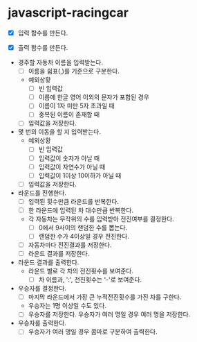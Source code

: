 # javascript-racingcar

- [x] 입력 함수를 만든다.

- [x] 출력 함수를 만든다.

- 경주할 자동차 이름을 입력받는다.
  - [ ] 이름을 쉼표(,)를 기준으로 구분한다.
  
  - 예외상황
    - [ ] 빈 입력값
    - [ ] 이름에 한글 영어 이외의 문자가 포함된 경우
    - [ ] 이름이 1자 미만 5자 초과일 때
    - [ ] 중복된 이름이 존재할 때

  - [ ] 입력값을 저장한다.

- 몇 번의 이동을 할 지 입력받는다.
  - 예외상황
    - [ ] 빈 입력값
    - [ ] 입력값이 숫자가 아닐 때
    - [ ] 입력값이 자연수가 아닐 때
    - [ ] 입력값이 1이상 10이하가 아닐 때

  - [ ] 입력값을 저장한다.

- 라운드를 진행한다.
  - [ ] 입력된 횟수만큼 라운드를 반복한다.
  - [ ] 한 라운드에 입력된 차 대수만큼 반복한다.
  - 각 자동차는 무작위의 수를 입력받아 전진여부를 결정한다.
    - [ ] 0에서 9사이의 랜덤한 수를 뽑는다.
    - [ ] 랜덤한 수가 4이상일 경우 전진한다.
  
  - [ ] 자동차마다 전진결과를 저장한다.
  - [ ] 라운드 결과를 저장한다.

- 라운드 결과를 출력한다.
  - 라운드 별로 각 차의 전진횟수를 보여준다.
    - [ ] 차 이름과, ':', 전진횟수는 '-'로 보여준다.

- 우승자를 결정한다.
  - [ ] 마지막 라운드에서 가장 큰 누적전진횟수를 가진 차를 구한다.
  - 우승자는 1명 이상일 수도 있다.
  - [ ] 우승자를 저장한다. 우승자가 여러 명일 경우 여러 명을 저장한다.
  
- 우승자를 출력한다.
  - [ ] 우승자가 여러 명일 경우 콤마로 구분하여 출력한다.
